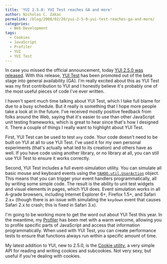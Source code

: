 ```yaml
---
title: 'YUI 2.5.0: YUI Test reaches GA and more'
author: Nicholas C. Zakas
permalink: /blog/2008/02/20/yui-2-5-0-yui-test-reaches-ga-and-more/
categories:
  - Web Development
tags:
  - Cookies
  - JavaScript
  - Profiler
  - YUI
  - YUI Test
---
```

In case you missed the official announcement, today <a title="YUI 2.5.0 Released" rel="external" href="http://yuiblog.com/blog/2008/02/20/yui-250-released/">YUI 2.5.0 was released</a>. With this release, <a title="YUI Test" rel="external" href="http://developer.yahoo.com/yui/yuitest/">YUI Test</a> has been promoted out of the beta stage into general availability (GA). I'm really excited about this as YUI Test was my first contribution to YUI and I honestly believe it's probably one of the most useful pieces of code I've ever written.

I haven't spent much time talking about YUI Test, which I take full blame for due to a busy schedule. But it really is something that I hope more people take a look at in the future. I've received mostly positive feedback from folks around the Web, saying that it's easier to use than other JavaScript unit testing frameworks, which is great to hear since that's how I designed it. There a couple of things I really want to highlight about YUI Test.

First, YUI Test can be used to test `any` code. Your code doesn't need to be built on YUI at all to use YUI Test. I've used it for my own personal experiments (that's actually what led to its creation) and others have as well. If you have code using another library, or no library at all, you can still use YUI Test to ensure it works correctly.

Second, YUI Test includes a full event-simulation utility. You can simulate all basic mouse and keyboard events using the <a title="YAHOO.util.UserAction" rel="external" href="http://developer.yahoo.com/yui/docs/YAHOO.util.UserAction.html"><code>YAHOO.util.UserAction</code></a> object. This means that you can trigger your event handlers programmatically, all by writing some simple code. The result is the ability to unit test widgets and visual elements in pages, which YUI does. Event simulation works in all A-grade browsers, including Internet Explorer 6+, Firefox 1.5+, and Safari 2.x+ (though there is an issue with simulating the `keydown` event that causes Safari 2.x to crash; this is fixed in Safari 3.x).

I'm going to be working more to get the word out about YUI Test this year. In the meantime, my <a title="YUI Profiler" rel="external" href="http://developer.yahoo.com/yui/profiler/">Profiler</a> has been met with a warm welcome, allowing you to profile specific parts of JavaScript and access that information programmatically. When used with YUI Test, you can create performance tests to ensure that functions always run within a specific amount of time.

My latest addition to YUI, new to 2.5.0, is the <a title="Cookie Utility" rel="external" href="http://developer.yahoo.com/yui/cookie/">Cookie utility</a>, a very simple API for reading and writing cookies and subcookies. Not very sexy, but useful if you're dealing with cookies.
